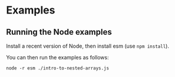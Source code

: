 # Examples

## Running the Node examples
Install a recent version of Node, then install esm (use `npm install`).

You can then run the examples as follows:
```
node -r esm ./intro-to-nested-arrays.js
```
